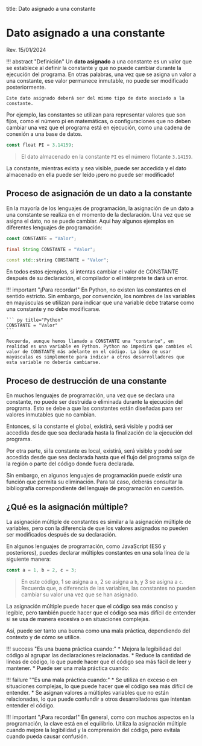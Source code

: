 title: Dato asignado a una constante

# Dato asignado a una constante

<label class="revision">Rev. 15/01/2024</label>

!!! abstract "Definición"
    Un **dato asignado** a una constante es un valor que se establece al definir la constante y que no puede cambiar durante la ejecución del programa. En otras palabras, una vez que se asigna un valor a una constante, ese valor permanece inmutable, no puede ser modificado posteriormente.
    
    Este dato asignado deberá ser del mismo tipo de dato asociado a la constante.

Por ejemplo, las constantes se utilizan para representar valores que son fijos, como el número pi en matemáticas, o configuraciones que no deben cambiar una vez que el programa está en ejecución, como una cadena de conexión a una base de datos.

``` Go title="Código generalizado"
const float PI = 3.14159;
```

> El dato almacenado en la constante `PI` es el número flotante `3.14159`. 

La constante, mientras exista y sea visible, puede ser accedida y el dato almacenado en ella puede ser leído ¡pero no puede ser modificado!

## Proceso de asignación de un dato a la constante

En la mayoría de los lenguajes de programación, la asignación de un dato a una constante se realiza en el momento de la declaración. Una vez que se asigna el dato, no se puede cambiar. Aquí hay algunos ejemplos en diferentes lenguajes de programación:

``` js title="JavaScript"
const CONSTANTE = "Valor";
```

``` Java title="Java"
final String CONSTANTE = "Valor";
```

``` C++ title="C++"
const std::string CONSTANTE = "Valor";
```

En todos estos ejemplos, si intentas cambiar el valor de CONSTANTE después de su declaración, el compilador o el intérprete te dará un error.

!!! important "¡Para recordar!"
    En Python, no existen las constantes en el sentido estricto. Sin embargo, por convención, los nombres de las variables en mayúsculas se utilizan para indicar que una variable debe tratarse como una constante y no debe modificarse.

    ``` py title="Python"
    CONSTANTE = "Valor"
    ```
    
    Recuerda, aunque hemos llamado a CONSTANTE una "constante", en realidad es una variable en Python. Python no impedirá que cambies el valor de CONSTANTE más adelante en el código. La idea de usar mayúsculas es simplemente para indicar a otros desarrolladores que esta variable no debería cambiarse.

## Proceso de destrucción de una constante

En muchos lenguajes de programación, una vez que se declara una constante, no puede ser destruida o eliminada durante la ejecución del programa. Esto se debe a que las constantes están diseñadas para ser valores inmutables que no cambian.

Entonces, si la constante el global, existirá, será visible y podrá ser accedida desde que sea declarada hasta la finalización de la ejecución del programa.

Por otra parte, si la constante es local, existirá, será visible y podrá ser accedida desde que sea declarada hasta que el flujo del programa salga de la región o parte del código donde fuera declarada.

Sin embargo, en algunos lenguajes de programación puede existir una función que permita su eliminación. Para tal caso, deberás consultar la bibliografía correspondiente del lenguaje de programación en cuestión.

## ¿Qué es la asignación múltiple?

La asignación múltiple de constantes es similar a la asignación múltiple de variables, pero con la diferencia de que los valores asignados no pueden ser modificados después de su declaración. 

En algunos lenguajes de programación, como JavaScript (ES6 y posteriores), puedes declarar múltiples constantes en una sola línea de la siguiente manera:

``` js title="JavaScript"
const a = 1, b = 2, c = 3;
```

> En este código, 1 se asigna a `a`, 2 se asigna a `b`, y 3 se asigna a `c`. Recuerda que, a diferencia de las variables, las constantes no pueden cambiar su valor una vez que se han asignado.

La asignación múltiple puede hacer que el código sea más conciso y legible, pero también puede hacer que el código sea más difícil de entender si se usa de manera excesiva o en situaciones complejas.

Así, puede ser tanto una buena como una mala práctica, dependiendo del contexto y de cómo se utilice.

!!! success "Es una buena práctica cuando:"
    * Mejora la legibilidad del código al agrupar las declaraciones relacionadas.
    * Reduce la cantidad de líneas de código, lo que puede hacer que el código sea más fácil de leer y mantener.
    * Puede ser una mala práctica cuando:

!!! failure ""Es una mala práctica cuando:"
    * Se utiliza en exceso o en situaciones complejas, lo que puede hacer que el código sea más difícil de entender.
    * Se asignan valores a múltiples variables que no están relacionadas, lo que puede confundir a otros desarrolladores que intentan entender el código.

!!! important "¡Para recordar!"
En general, como con muchos aspectos en la programación, la clave está en el equilibrio. Utiliza la asignación múltiple cuando mejore la legibilidad y la comprensión del código, pero evítala cuando pueda causar confusión.
